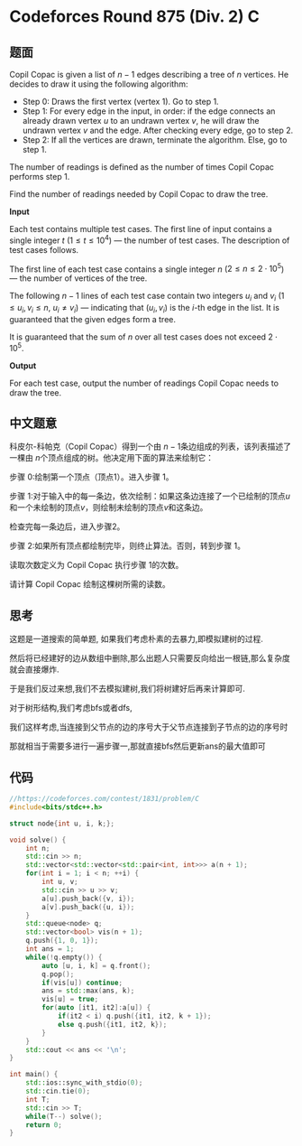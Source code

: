 # Codeforces Round 875 (Div. 2) C

## 题面

Copil Copac is given a list of $n-1$ edges describing a tree of $n$ vertices. He decides to draw it using the following algorithm:

-   Step $0$: Draws the first vertex (vertex $1$). Go to step $1$.
-   Step $1$: For every edge in the input, in order: if the edge connects an already drawn vertex $u$ to an undrawn vertex $v$, he will draw the undrawn vertex $v$ and the edge. After checking every edge, go to step $2$.
-   Step $2$: If all the vertices are drawn, terminate the algorithm. Else, go to step $1$.

The number of readings is defined as the number of times Copil Copac performs step $1$.

Find the number of readings needed by Copil Copac to draw the tree.

**Input**

Each test contains multiple test cases. The first line of input contains a single integer $t$ ($1 \leq t \leq 10^4$) — the number of test cases. The description of test cases follows.

The first line of each test case contains a single integer $n$ ($2 \le n \le 2 \cdot 10^5$) — the number of vertices of the tree.

The following $n - 1$ lines of each test case contain two integers $u_i$ and $v_i$ ($1 \le u_i, v_i \le n$, $u_i \neq v_i$) — indicating that $(u_i,v_i)$ is the $i$\-th edge in the list. It is guaranteed that the given edges form a tree.

It is guaranteed that the sum of $n$ over all test cases does not exceed $2 \cdot 10^5$.

**Output**

For each test case, output the number of readings Copil Copac needs to draw the tree.

## 中文题意

科皮尔-科帕克（Copil Copac）得到一个由 $n − 1$条边组成的列表，该列表描述了一棵由 $n$个顶点组成的树。他决定用下面的算法来绘制它：

步骤 $0$:绘制第一个顶点（顶点$1$）。进入步骤 $1$。

步骤 $1$:对于输入中的每一条边，依次绘制：如果这条边连接了一个已绘制的顶点$u$和一个未绘制的顶点$v$，则绘制未绘制的顶点$v$和这条边。

检查完每一条边后，进入步骤$2$。

步骤 $2$:如果所有顶点都绘制完毕，则终止算法。否则，转到步骤 $1$。

读取次数定义为 Copil Copac 执行步骤 $1$的次数。

请计算 Copil Copac 绘制这棵树所需的读数。

## 思考

这题是一道搜索的简单题, 如果我们考虑朴素的去暴力,即模拟建树的过程.

然后将已经建好的边从数组中删除,那么出题人只需要反向给出一根链,那么复杂度就会直接爆炸.

于是我们反过来想,我们不去模拟建树,我们将树建好后再来计算即可.

对于树形结构,我们考虑bfs或者dfs,

我们这样考虑,当连接到父节点的边的序号大于父节点连接到子节点的边的序号时

那就相当于需要多进行一遍步骤一,那就直接bfs然后更新ans的最大值即可

## 代码

```c++
//https://codeforces.com/contest/1831/problem/C
#include<bits/stdc++.h>

struct node{int u, i, k;};

void solve() {
    int n;
    std::cin >> n;
    std::vector<std::vector<std::pair<int, int>>> a(n + 1);
    for(int i = 1; i < n; ++i) {
        int u, v;
        std::cin >> u >> v;
        a[u].push_back({v, i});
        a[v].push_back({u, i});
    }
    std::queue<node> q;
    std::vector<bool> vis(n + 1);
    q.push({1, 0, 1});
    int ans = 1;
    while(!q.empty()) {
        auto [u, i, k] = q.front();
        q.pop();
        if(vis[u]) continue;
        ans = std::max(ans, k);
        vis[u] = true;
        for(auto [it1, it2]:a[u]) {
            if(it2 < i) q.push({it1, it2, k + 1});
            else q.push({it1, it2, k});
        }
    }
    std::cout << ans << '\n';
}

int main() {
    std::ios::sync_with_stdio(0);
    std::cin.tie(0);
    int T;
    std::cin >> T;
    while(T--) solve();
    return 0;
}

```
